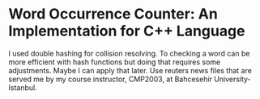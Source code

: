 # Word Occurrence Counter: An Implementation for C++ Language

I used double hashing for collision resolving. To checking a word can be more efficient with hash functions but doing that requires some adjustments. Maybe I can apply that later. Use reuters news files that are served me by my course instructor, CMP2003, at Bahcesehir University- Istanbul. 

